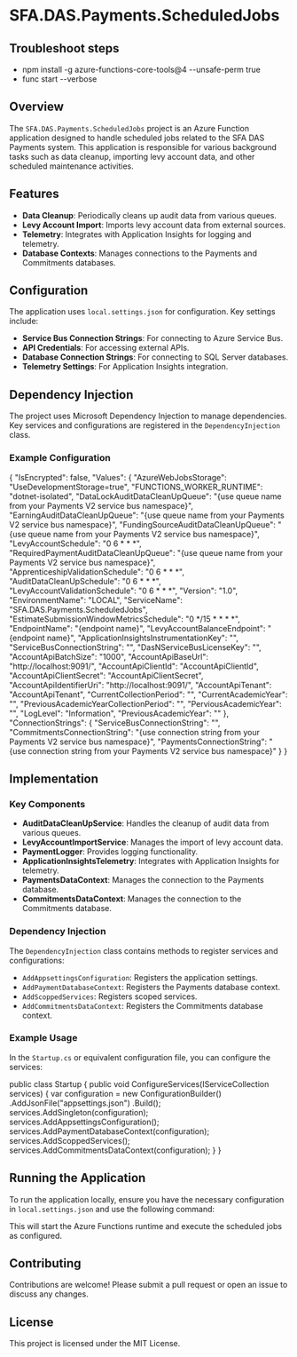 # SFA.DAS.Payments.ScheduledJobs


## Troubleshoot steps
- npm install -g azure-functions-core-tools@4 --unsafe-perm true
- func start --verbose
## Overview

The `SFA.DAS.Payments.ScheduledJobs` project is an Azure Function application designed to handle scheduled jobs related to the SFA DAS Payments system. This application is responsible for various background tasks such as data cleanup, importing levy account data, and other scheduled maintenance activities.

## Features

- **Data Cleanup**: Periodically cleans up audit data from various queues.
- **Levy Account Import**: Imports levy account data from external sources.
- **Telemetry**: Integrates with Application Insights for logging and telemetry.
- **Database Contexts**: Manages connections to the Payments and Commitments databases.

## Configuration

The application uses `local.settings.json` for configuration. Key settings include:

- **Service Bus Connection Strings**: For connecting to Azure Service Bus.
- **API Credentials**: For accessing external APIs.
- **Database Connection Strings**: For connecting to SQL Server databases.
- **Telemetry Settings**: For Application Insights integration.

## Dependency Injection

The project uses Microsoft Dependency Injection to manage dependencies. Key services and configurations are registered in the `DependencyInjection` class.

### Example Configuration
{
    "IsEncrypted": false,
    "Values": {
        "AzureWebJobsStorage": "UseDevelopmentStorage=true",
        "FUNCTIONS_WORKER_RUNTIME": "dotnet-isolated",
        "DataLockAuditDataCleanUpQueue": "{use queue name from your Payments V2 service bus namespace}",
        "EarningAuditDataCleanUpQueue": "{use queue name from your Payments V2 service bus namespace}",
        "FundingSourceAuditDataCleanUpQueue": "{use queue name from your Payments V2 service bus namespace}",
        "LevyAccountSchedule": "0 6 * * *",
        "RequiredPaymentAuditDataCleanUpQueue": "{use queue name from your Payments V2 service bus namespace}",
        "ApprenticeshipValidationSchedule": "0 6 * * *",
        "AuditDataCleanUpSchedule": "0 6 * * *",
        "LevyAccountValidationSchedule": "0 6 * * *",
        "Version": "1.0",
        "EnvironmentName": "LOCAL",
        "ServiceName": "SFA.DAS.Payments.ScheduledJobs",
        "EstimateSubmissionWindowMetricsSchedule": "0 */15 * * * *",
        "EndpointName": "{endpoint name}",
        "LevyAccountBalanceEndpoint": "{endpoint name}",
        "ApplicationInsightsInstrumentationKey": "",
        "ServiceBusConnectionString": "",
        "DasNServiceBusLicenseKey": "",
        "AccountApiBatchSize": "1000",
        "AccountApiBaseUrl": "http://localhost:9091/",
        "AccountApiClientId": "AccountApiClientId",
        "AccountApiClientSecret": "AccountApiClientSecret",
        "AccountApiIdentifierUri": "http://localhost:9091/",
        "AccountApiTenant": "AccountApiTenant",
        "CurrentCollectionPeriod": "",
        "CurrentAcademicYear": "",
        "PreviousAcademicYearCollectionPeriod": "",
        "PerviousAcademicYear": "",
        "LogLevel": "Information",
        "PreviousAcademicYear": ""
    },
    "ConnectionStrings": {
        "ServiceBusConnectionString": "",
        "CommitmentsConnectionString": "{use connection string from your Payments V2 service bus namespace}",
        "PaymentsConnectionString": "{use connection string from your Payments V2 service bus namespace}"
    }
}




## Implementation

### Key Components

- **AuditDataCleanUpService**: Handles the cleanup of audit data from various queues.
- **LevyAccountImportService**: Manages the import of levy account data.
- **PaymentLogger**: Provides logging functionality.
- **ApplicationInsightsTelemetry**: Integrates with Application Insights for telemetry.
- **PaymentsDataContext**: Manages the connection to the Payments database.
- **CommitmentsDataContext**: Manages the connection to the Commitments database.

### Dependency Injection

The `DependencyInjection` class contains methods to register services and configurations:

- `AddAppsettingsConfiguration`: Registers the application settings.
- `AddPaymentDatabaseContext`: Registers the Payments database context.
- `AddScoppedServices`: Registers scoped services.
- `AddCommitmentsDataContext`: Registers the Commitments database context.

### Example Usage

In the `Startup.cs` or equivalent configuration file, you can configure the services:

public class Startup { public void ConfigureServices(IServiceCollection services) { var configuration = new ConfigurationBuilder() .AddJsonFile("appsettings.json") .Build();
    services.AddSingleton<IConfiguration>(configuration);
    services.AddAppsettingsConfiguration();
    services.AddPaymentDatabaseContext(configuration);
    services.AddScoppedServices();
    services.AddCommitmentsDataContext(configuration);
}
}



## Running the Application

To run the application locally, ensure you have the necessary configuration in `local.settings.json` and use the following command:


This will start the Azure Functions runtime and execute the scheduled jobs as configured.

## Contributing

Contributions are welcome! Please submit a pull request or open an issue to discuss any changes.

## License

This project is licensed under the MIT License.

